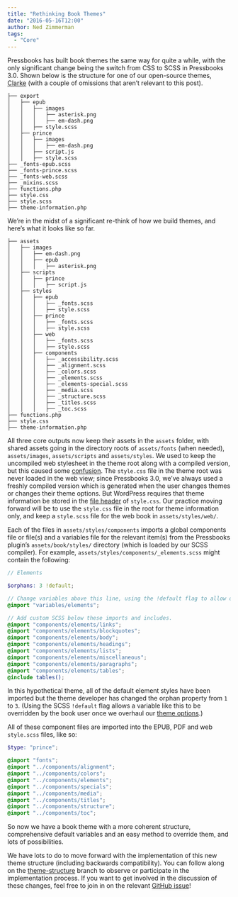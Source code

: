 ```yaml
---
title: "Rethinking Book Themes"
date: "2016-05-16T12:00"
author: Ned Zimmerman
tags:
  - "Core"
---
```


Pressbooks has built book themes the same way for quite a while, with the only significant
change being the switch from CSS to SCSS in Pressbooks 3.0. Shown below is the structure
for one of our open-source themes, [Clarke](https://github.com/pressbooks/pressbooks-clarke) (with a
couple of omissions that aren’t relevant to this post).

```treeview
├── export
│   ├── epub
│   │   ├── images
│   │   │   ├── asterisk.png
│   │   │   ├── em-dash.png
│   │   ├── style.scss
│   ├── prince
│   │   ├── images
│   │   │   ├── em-dash.png
│   │   ├── script.js
│   │   ├── style.scss
├── _fonts-epub.scss
├── _fonts-prince.scss
├── _fonts-web.scss
├── _mixins.scss
├── functions.php
├── style.css
├── style.scss
├── theme-information.php
```

We’re in the midst of a significant re-think of how we build themes, and here’s what it
looks like so far.

```treeview
├── assets
│   ├── images
│   │   ├── em-dash.png
│   │   ├── epub
│   │   │   ├── asterisk.png
│   ├── scripts
│   │   ├── prince
│   │   │   ├── script.js
│   ├── styles
│   │   ├── epub
│   │   │   ├── _fonts.scss
│   │   │   ├── style.scss
│   │   ├── prince
│   │   │   ├── _fonts.scss
│   │   │   ├── style.scss
│   │   ├── web
│   │   │   ├── _fonts.scss
│   │   │   ├── style.scss
│   │   ├── components
│   │   │   ├── _accessibility.scss
│   │   │   ├── _alignment.scss
│   │   │   ├── _colors.scss
│   │   │   ├── _elements.scss
│   │   │   ├── _elements-special.scss
│   │   │   ├── _media.scss
│   │   │   ├── _structure.scss
│   │   │   ├── _titles.scss
│   │   │   ├── _toc.scss
├── functions.php
├── style.css
├── theme-information.php
```

All three core outputs now keep their assets in the `assets` folder, with shared assets
going in the directory roots of `assets/fonts` (when
needed), `assets/images`, `assets/scripts` and `assets/styles`. We used to keep the
uncompiled web stylesheet in the theme root along with a compiled version, but this caused
some [confusion](https://github.com/pressbooks/pressbooks/issues/396).
The `style.css` file in the theme root was never loaded in the web view; since Pressbooks
3.0, we’ve always used a freshly compiled version which is generated when the user changes
themes or changes their theme options. But WordPress requires that theme information be
stored in
the [file header](https://codex.wordpress.org/File_Header#Theme_File_Header_Example) of `style.css`.
Our practice moving forward will be to use the `style.css` file in the root for theme
information only, and keep a `style.scss` file for the web book in `assets/styles/web/`.

Each of the files in `assets/styles/components` imports a global components file or
file(s) and a variables file for the relevant item(s) from the Pressbooks
plugin’s `assets/book/styles/` directory (which is loaded by our SCSS compiler). For
example, `assets/styles/components/_elements.scss` might contain the following:

```scss
// Elements

$orphans: 3 !default;

// Change variables above this line, using the !default flag to allow overrides.
@import "variables/elements";

// Add custom SCSS below these imports and includes.
@import "components/elements/links";
@import "components/elements/blockquotes";
@import "components/elements/body";
@import "components/elements/headings";
@import "components/elements/lists";
@import "components/elements/miscellaneous";
@import "components/elements/paragraphs";
@import "components/elements/tables";
@include tables();
```

In this hypothetical theme, all of the default element styles have been imported but the
theme developer has changed the orphan property from `1` to `3`. (Using the
SCSS `!default` flag allows a variable like this to be overridden by the book user once we
overhaul our [theme options](https://github.com/pressbooks/pressbooks/issues/106).)

All of these component files are imported into the EPUB, PDF and web `style.scss` files,
like so:

```scss
$type: "prince";

@import "fonts";
@import "../components/alignment";
@import "../components/colors";
@import "../components/elements";
@import "../components/specials";
@import "../components/media";
@import "../components/titles";
@import "../components/structure";
@import "../components/toc";
```

So now we have a book theme with a more coherent structure, comprehensive default
variables and an easy method to override them, and lots of possibilities.

We have lots to do to move forward with the implementation of this new theme structure
(including backwards compatibility). You can follow along on
the [theme-structure](https://github.com/pressbooks/pressbooks/tree/theme-structure/) branch
to observe or participate in the implementation process. If you want to get involved in
the discussion of these changes, feel free to join in on the
relevant [GitHub issue](https://github.com/pressbooks/pressbooks/issues/383)!
